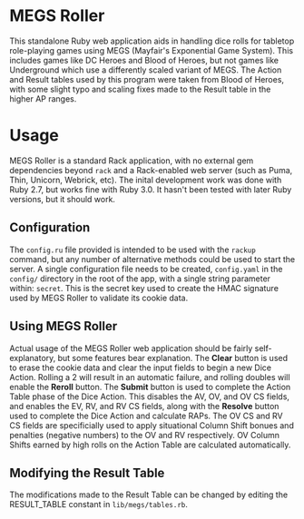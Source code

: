 # MEGS Roller
This standalone Ruby web application aids in handling dice rolls for tabletop role-playing games using MEGS (Mayfair's Exponential Game System). This includes games like DC Heroes and Blood of Heroes, but not games like Underground which use a differently scaled variant of MEGS. The Action and Result tables used by this program were taken from Blood of Heroes, with some slight typo and scaling fixes made to the Result table in the higher AP ranges.

# Usage
MEGS Roller is a standard Rack application, with no external gem dependencies beyond `rack` and a Rack-enabled web server (such as Puma, Thin, Unicorn, Webrick, etc).  The inital development work was done with Ruby 2.7, but works fine with Ruby 3.0. It hasn't been tested with later Ruby versions, but it should work.

## Configuration
The `config.ru` file provided is intended to be used with the `rackup` command, but any number of alternative methods could be used to start the server. A single configuration file needs to be created, `config.yaml` in the `config/` directory in the root of the app, with a single string parameter within: `secret`. This is the secret key used to create the HMAC signature used by MEGS Roller to validate its cookie data.

## Using MEGS Roller
Actual usage of the MEGS Roller web application should be fairly self-explanatory, but some features bear explanation. The **Clear** button is used to erase the cookie data and clear the input fields to begin a new Dice Action. Rolling a 2 will result in an automatic failure, and rolling doubles will enable the **Reroll** button. The **Submit** button is used to complete the Action Table phase of the Dice Action. This disables the AV, OV, and OV CS fields, and enables the EV, RV, and RV CS fields, along with the **Resolve** button used to complete the Dice Action and calculate RAPs. The OV CS and RV CS fields are specificially used to apply situational Column Shift bonues and penalties (negative numbers) to the OV and RV respectively. OV Column Shifts earned by high rolls on the Action Table are calculated automatically. 

## Modifying the Result Table
The modifications made to the Result Table can be changed by editing the RESULT_TABLE constant in `lib/megs/tables.rb`.
